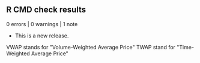 ## R CMD check results

0 errors | 0 warnings | 1 note

* This is a new release.

VWAP stands for "Volume-Weighted Average Price"
TWAP stand for "Time-Weighted Average Price"
